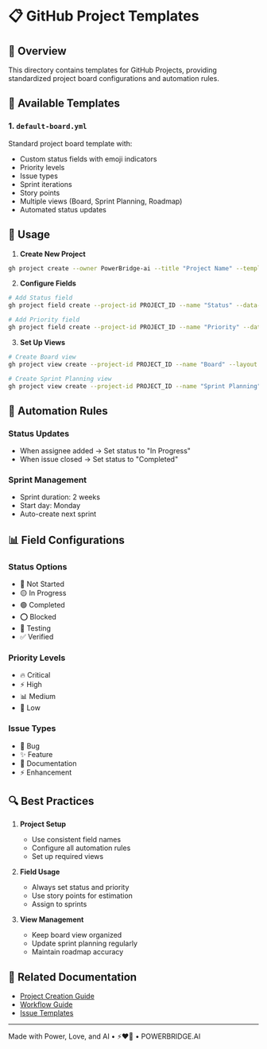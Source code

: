# 📋 GitHub Project Templates

## 🎯 Overview
This directory contains templates for GitHub Projects, providing standardized project board configurations and automation rules.

## 📁 Available Templates

### 1. `default-board.yml`
Standard project board template with:
- Custom status fields with emoji indicators
- Priority levels
- Issue types
- Sprint iterations
- Story points
- Multiple views (Board, Sprint Planning, Roadmap)
- Automated status updates

## 🚀 Usage

1. **Create New Project**
```bash
gh project create --owner PowerBridge-ai --title "Project Name" --template default-board.yml
```

2. **Configure Fields**
```bash
# Add Status field
gh project field create --project-id PROJECT_ID --name "Status" --data-type single_select

# Add Priority field
gh project field create --project-id PROJECT_ID --name "Priority" --data-type single_select
```

3. **Set Up Views**
```bash
# Create Board view
gh project view create --project-id PROJECT_ID --name "Board" --layout board

# Create Sprint Planning view
gh project view create --project-id PROJECT_ID --name "Sprint Planning" --layout table
```

## 🔄 Automation Rules

### Status Updates
- When assignee added → Set status to "In Progress"
- When issue closed → Set status to "Completed"

### Sprint Management
- Sprint duration: 2 weeks
- Start day: Monday
- Auto-create next sprint

## 📊 Field Configurations

### Status Options
- 🔴 Not Started
- 🟡 In Progress
- 🟢 Completed
- ⭕️ Blocked
- 🔵 Testing
- ✅ Verified

### Priority Levels
- 🔥 Critical
- ⚡ High
- 📊 Medium
- 🔽 Low

### Issue Types
- 🐛 Bug
- ✨ Feature
- 📝 Documentation
- ⚡ Enhancement

## 🔍 Best Practices

1. **Project Setup**
   - Use consistent field names
   - Configure all automation rules
   - Set up required views

2. **Field Usage**
   - Always set status and priority
   - Use story points for estimation
   - Assign to sprints

3. **View Management**
   - Keep board view organized
   - Update sprint planning regularly
   - Maintain roadmap accuracy

## 🔗 Related Documentation
- [Project Creation Guide](../../docs/setup-guide.md)
- [Workflow Guide](../../docs/workflow-guide.md)
- [Issue Templates](../issue-templates/)

---

Made with Power, Love, and AI •  ⚡️❤️🤖 •  POWERBRIDGE.AI 